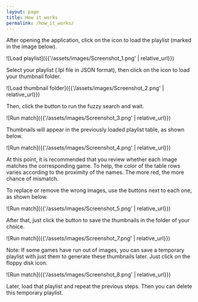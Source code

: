 ```yaml
---
layout: page
title: How it works
permalink: /how_it_works/
---
```


After opening the application, click on the icon to load the playlist (marked in the image below).

![Load playlist]({{'/assets/images/Screenshot_1.png' | relative_url}})

Select your playlist (.lpl file in JSON format), then click on the icon to load your thumbnail folder.

![Load thumbnail folder]({{'/assets/images/Screenshot_2.png' | relative_url}})

Then, click the button to run the fuzzy search and wait.

![Run match]({{'/assets/images/Screenshot_3.png' | relative_url}})

Thumbnails will appear in the previously loaded playlist table, as shown below.

![Run match]({{'/assets/images/Screenshot_4.png' | relative_url}})

At this point, it is recommended that you review whether each image matches the corresponding game.
To help, the color of the table rows varies according to the proximity of the names.
The more red, the more chance of mismatch.

To replace or remove the wrong images, use the buttons next to each one, as shown below.

![Run match]({{'/assets/images/Screenshot_5.png' | relative_url}})

After that, just click the button to save the thumbnails in the folder of your choice.

![Run match]({{'/assets/images/Screenshot_7.png' | relative_url}})

Note: If some games have run out of images, you can save a temporary playlist with just them to generate these thumbnails later. Just click on the floppy disk icon.

![Run match]({{'/assets/images/Screenshot_8.png' | relative_url}})

Later, load that playlist and repeat the previous steps. Then you can delete this temporary playlist.